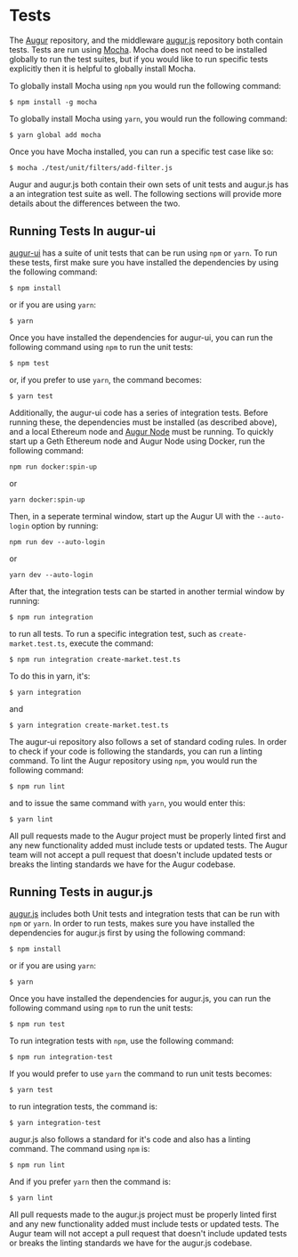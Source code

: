 Tests
=====
The [Augur](https://github.com/AugurProject/augur) repository, and the middleware [augur.js](https://github.com/AugurProject/augur.js) repository both contain tests. Tests are run using [Mocha](http://mochajs.org/). Mocha does not need to be installed globally to run the test suites, but if you would like to run specific tests explicitly then it is helpful to globally install Mocha.

To globally install Mocha using `npm` you would run the following command:

`$ npm install -g mocha`

To globally install Mocha using `yarn`, you would run the following command:

`$ yarn global add mocha`

Once you have Mocha installed, you can run a specific test case like so:

`$ mocha ./test/unit/filters/add-filter.js`

Augur and augur.js both contain their own sets of unit tests and augur.js has a an integration test suite as well. The following sections will provide more details about the differences between the two.

Running Tests In augur-ui
-------------------------
[augur-ui](https://github.com/AugurProject/augur-ui) has a suite of unit tests that can be run using `npm` or `yarn`. To run these tests, first make sure you have installed the dependencies by using the following command:

`$ npm install`

or if you are using `yarn`:

`$ yarn`

Once you have installed the dependencies for augur-ui, you can run the following command using `npm` to run the unit tests:

`$ npm test`

or, if you prefer to use `yarn`, the command becomes:

`$ yarn test`

Additionally, the augur-ui code has a series of integration tests. Before running these, the dependencies must be installed (as described above), and a local Ethereum node and [Augur Node](#augur-node) must be running. To quickly start up a Geth Ethereum node and Augur Node using Docker, run the following command:

`npm run docker:spin-up`

or 

`yarn docker:spin-up`

Then, in a seperate terminal window, start up the Augur UI with the `--auto-login` option by running:

`npm run dev --auto-login`

or 

`yarn dev --auto-login`

After that, the integration tests can be started in another termial window by running:

`$ npm run integration`

to run all tests. To run a specific integration test, such as `create-market.test.ts`, execute the command:

`$ npm run integration create-market.test.ts`

To do this in yarn, it's:

`$ yarn integration`

and 

`$ yarn integration create-market.test.ts`

The augur-ui repository also follows a set of standard coding rules. In order to check if your code is following the standards, you can run a linting command. To lint the Augur repository using `npm`, you would run the following command:

`$ npm run lint`

and to issue the same command with `yarn`, you would enter this:

`$ yarn lint`

<aside class="notice">All pull requests made to the Augur project must be properly linted first and any new functionality added must include tests or updated tests. The Augur team will not accept a pull request that doesn't include updated tests or breaks the linting standards we have for the Augur codebase.</aside>

Running Tests in augur.js
-------------------------
[augur.js](https://github.com/AugurProject/augur.js) includes both Unit tests and integration tests that can be run with `npm` or `yarn`. In order to run tests, makes sure you have installed the dependencies for augur.js first by using the following command:

`$ npm install`

or if you are using `yarn`:

`$ yarn`

Once you have installed the dependencies for augur.js, you can run the following command using `npm` to run the unit tests:

`$ npm run test`

To run integration tests with `npm`, use the following command:

`$ npm run integration-test`

If you would prefer to use `yarn` the command to run unit tests becomes:

`$ yarn test`

to run integration tests, the command is:

`$ yarn integration-test`

augur.js also follows a standard for it's code and also has a linting command. The command using `npm` is:

`$ npm run lint`

And if you prefer `yarn` then the command is:

`$ yarn lint`

<aside class="notice">All pull requests made to the augur.js project must be properly linted first and any new functionality added must include tests or updated tests. The Augur team will not accept a pull request that doesn't include updated tests or breaks the linting standards we have for the augur.js codebase.</aside>
